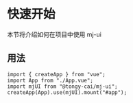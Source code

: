 # 快速开始

本节将介绍如何在项目中使用 mj-ui

## 用法
``` vue
import { createApp } from "vue";
import App from "./App.vue";
import mjUI from "@tongy-cai/mj-ui";
createApp(App).use(mjUI).mount("#app");
```
